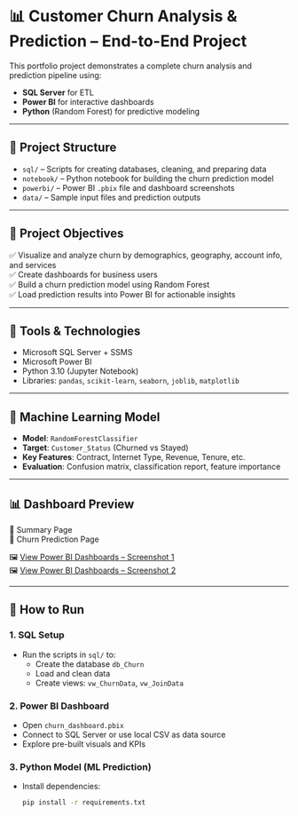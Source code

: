 # 📊 Customer Churn Analysis & Prediction – End-to-End Project

This portfolio project demonstrates a complete churn analysis and prediction pipeline using:

- **SQL Server** for ETL  
- **Power BI** for interactive dashboards  
- **Python** (Random Forest) for predictive modeling  

---

## 📁 Project Structure

- `sql/` – Scripts for creating databases, cleaning, and preparing data  
- `notebook/` – Python notebook for building the churn prediction model  
- `powerbi/` – Power BI `.pbix` file and dashboard screenshots  
- `data/` – Sample input files and prediction outputs  

---

## 🎯 Project Objectives

✅ Visualize and analyze churn by demographics, geography, account info, and services  
✅ Create dashboards for business users  
✅ Build a churn prediction model using Random Forest  
✅ Load prediction results into Power BI for actionable insights  

---

## 📌 Tools & Technologies

- Microsoft SQL Server + SSMS  
- Microsoft Power BI  
- Python 3.10 (Jupyter Notebook)  
- Libraries: `pandas`, `scikit-learn`, `seaborn`, `joblib`, `matplotlib`  

---

## 🧠 Machine Learning Model

- **Model**: `RandomForestClassifier`  
- **Target**: `Customer_Status` (Churned vs Stayed)  
- **Key Features**: Contract, Internet Type, Revenue, Tenure, etc.  
- **Evaluation**: Confusion matrix, classification report, feature importance  

---

## 📊 Dashboard Preview

📍 Summary Page  
📍 Churn Prediction Page  

🖼️ [View Power BI Dashboards – Screenshot 1](https://drive.google.com/uc?id=1Kj59zirWaMiO8ynBjm49NSNjFd4MThKM)  
🖼️ [View Power BI Dashboards – Screenshot 2](https://drive.google.com/uc?id=1Et-gO3VYu_I54jELCPjMLnNakbV3Vr9D)

---

## 🧪 How to Run

### 1. SQL Setup
- Run the scripts in `sql/` to:
  - Create the database `db_Churn`
  - Load and clean data
  - Create views: `vw_ChurnData`, `vw_JoinData`

### 2. Power BI Dashboard
- Open `churn_dashboard.pbix`  
- Connect to SQL Server or use local CSV as data source  
- Explore pre-built visuals and KPIs  

### 3. Python Model (ML Prediction)
- Install dependencies:
  ```bash
  pip install -r requirements.txt
